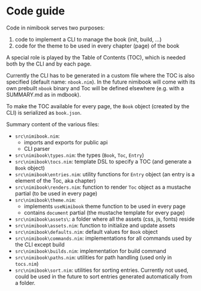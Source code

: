 # Code guide

Code in nimibook serves two purposes:

1. code to implement a CLI to manage the book (init, build, ...)
2. code for the theme to be used in every chapter (page) of the book

A special role is played by the Table of Contents (TOC), which
is needed both by the CLI and by each page.

Currently the CLI has to be generated in a custom file
where the TOC is also specified (default name: `nbook.nim`).
In the future nimibook will come with its own
prebuilt `nbook` binary and Toc will be defined elsewhere
(e.g. with a SUMMARY.md as in mdbook).

To make the TOC available for every page, the `Book` object
(created by the CLI) is serialized as `book.json`.

Summary content of the various files:

- `src\nimibook.nim`:
  - imports and exports for public api
  - CLI parser
- `src\nimibook\types.nim`: the types (`Book`, `Toc`, `Entry`)
- `src\nimibook\tocs.nim`: template DSL to specify a TOC (and generate a `Book` object)
- `src\nimibook\entries.nim`: utility functions for `Entry` object (an entry is a element of the Toc, aka chapter)
- `src\nimibook\renders.nim`: function to render `Toc` object as a mustache partial (to be used in every page)
- `src\nimibook\theme.nim`:
  - implements `useNimibook` theme function to be used in every page
  - contains `document` partial (the mustache template for every page)
- `src\nimibook\assets\`: a folder where all the assets (css, js, fonts) reside
- `src\nimibook\assets.nim`: function to initialize and update assets
- `src\nimibook\defaults.nim`: default values for `Book` object
- `src\nimibook\commands.nim`: implementations for all commands used by the CLI except build
- `src\nimibook\builds.nim`: implementation for build command
- `src\nimibook\paths.nim`: utilities for path handling (used only in `tocs.nim`)
- `src\nimibook\sort.nim`: utilities for sorting entries. Currently not used, could be used in the future to sort entries generated automatically from a folder.

